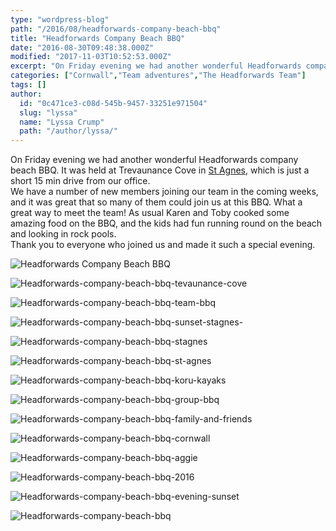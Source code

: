 ```yaml
---
type: "wordpress-blog"
path: "/2016/08/headforwards-company-beach-bbq"
title: "Headforwards Company Beach BBQ"
date: "2016-08-30T09:48:38.000Z"
modified: "2017-11-03T10:52:53.000Z"
excerpt: "On Friday evening we had another wonderful Headforwards company beach BBQ. It was held at Trevaunance Cove in St Agnes, which is just a short 15 min drive from our office. We have a number of new members joining our team in the coming weeks, and it was great that so many of them could …"
categories: ["Cornwall","Team adventures","The Headforwards Team"]
tags: []
author:
  id: "0c471ce3-c08d-545b-9457-33251e971504"
  slug: "lyssa"
  name: "Lyssa Crump"
  path: "/author/lyssa/"
---
```

On Friday evening we had another wonderful Headforwards company beach BBQ. It was held at Trevaunance Cove in [St Agnes](http://www.cornwall-online.co.uk/carrick/stagnes-trevaunancecove.asp), which is just a short 15 min drive from our office.  
We have a number of new members joining our team in the coming weeks, and it was great that so many of them could join us at this BBQ. What a great way to meet the team! As usual Karen and Toby cooked some amazing food on the BBQ, and the kids had fun running round on the beach and looking in rock pools.  
Thank you to everyone who joined us and made it such a special evening.


<section class="gallery">


![Headforwards Company Beach BBQ](/wp-content/uploads/2016/08/Headforwards-company-beach-bbq.jpg)

![Headforwards-company-beach-bbq-tevaunance-cove](/wp-content/uploads/2016/08/Headforwards-company-beach-bbq-tevaunance-cove.jpg)

![Headforwards-company-beach-bbq-team-bbq](/wp-content/uploads/2016/08/Headforwards-company-beach-bbq-team-bbq.jpg)

![Headforwards-company-beach-bbq-sunset-stagnes-](/wp-content/uploads/2016/08/Headforwards-company-beach-bbq-sunset-stagnes-.jpg)

![Headforwards-company-beach-bbq-stagnes](/wp-content/uploads/2016/08/Headforwards-company-beach-bbq-stagnes.jpg)

![Headforwards-company-beach-bbq-st-agnes](/wp-content/uploads/2016/08/Headforwards-company-beach-bbq-st-agnes.jpg)

![Headforwards-company-beach-bbq-koru-kayaks](/wp-content/uploads/2016/08/Headforwards-company-beach-bbq-koru-kayaks.jpg)

![Headforwards-company-beach-bbq-group-bbq](/wp-content/uploads/2016/08/Headforwards-company-beach-bbq-group-bbq.jpg)

![Headforwards-company-beach-bbq-family-and-friends](/wp-content/uploads/2016/08/Headforwards-company-beach-bbq-family-and-friends.jpg)

![Headforwards-company-beach-bbq-cornwall](/wp-content/uploads/2016/08/Headforwards-company-beach-bbq-cornwall.jpg)

![Headforwards-company-beach-bbq-aggie](/wp-content/uploads/2016/08/Headforwards-company-beach-bbq-aggie.jpg)

![Headforwards-company-beach-bbq-2016](/wp-content/uploads/2016/08/Headforwards-company-beach-bbq-2016.jpg)

![Headforwards-company-beach-bbq-evening-sunset](/wp-content/uploads/2016/08/Headforwards-company-beach-bbq-evening-sunset.jpg)

![Headforwards-company-beach-bbq](/wp-content/uploads/2016/08/Headforwards-company-beach-bbq.jpg)

</section>

